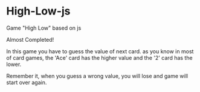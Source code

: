 # High-Low-js

Game "High Low" based on js

Almost Completed!


In this game you have to guess the value of next card. 
as you know in most of card games, the 'Ace' card  has the higher value and the '2' card has the lower.

Remember it, when you guess a wrong value, you will lose and game will start over again.
